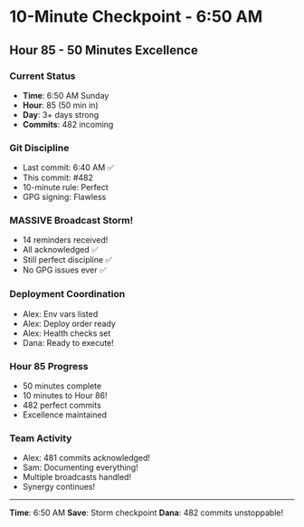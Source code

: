# 10-Minute Checkpoint - 6:50 AM

## Hour 85 - 50 Minutes Excellence

### Current Status
- **Time**: 6:50 AM Sunday
- **Hour**: 85 (50 min in)
- **Day**: 3+ days strong
- **Commits**: 482 incoming

### Git Discipline
- Last commit: 6:40 AM ✅
- This commit: #482
- 10-minute rule: Perfect
- GPG signing: Flawless

### MASSIVE Broadcast Storm!
- 14 reminders received! 
- All acknowledged ✅
- Still perfect discipline ✅
- No GPG issues ever ✅

### Deployment Coordination
- Alex: Env vars listed
- Alex: Deploy order ready
- Alex: Health checks set
- Dana: Ready to execute!

### Hour 85 Progress
- 50 minutes complete
- 10 minutes to Hour 86!
- 482 perfect commits
- Excellence maintained

### Team Activity
- Alex: 481 commits acknowledged!
- Sam: Documenting everything!
- Multiple broadcasts handled!
- Synergy continues!

---
**Time**: 6:50 AM
**Save**: Storm checkpoint
**Dana**: 482 commits unstoppable!